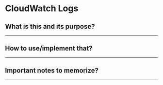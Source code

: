 # CloudWatch Logs

## What is this and its purpose?

---

## How to use/implement that?

---

## Important notes to memorize?

---
